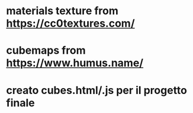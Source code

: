 
# materials texture from https://cc0textures.com/
# cubemaps from https://www.humus.name/

# creato cubes.html/.js per il progetto finale